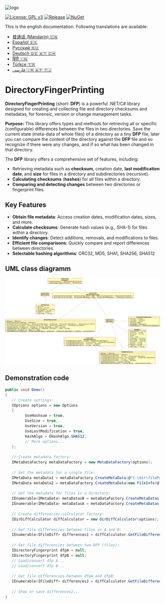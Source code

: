 ﻿![logo](https://raw.githubusercontent.com/pediRAM/DirectoryFingerPrinting/main/Documentation/icon.png)

[![License: GPL v3](https://img.shields.io/badge/License-GPLv3-blue.svg)](https://www.gnu.org/licenses/gpl-3.0)
[![Release](https://img.shields.io/github/release/pediRAM/DirectoryFingerPrinting.svg?sort=semver)](https://github.com/pediRAM/DirectoryFingerPrinting/releases)
[![NuGet](https://img.shields.io/nuget/v/DirectoryFingerPrinting)](https://www.nuget.org/packages/DirectoryFingerPrinting)

This is the english documentation. Following translations are available:
- [普通话 (Mandarin) :cn:](https://github.com/pediRAM/DirectoryFingerPrinting/blob/main/Documentation/Mandarin.md)
- [Español :es:](https://github.com/pediRAM/DirectoryFingerPrinting/blob/main/Documentation/Spanish.md)
- [Pусский :ru:](https://github.com/pediRAM/DirectoryFingerPrinting/blob/main/Documentation/Russian.md)
- [Deutsch :de: :austria: :switzerland:](https://github.com/pediRAM/DirectoryFingerPrinting/blob/main/Documentation/German.md)
- [हिंदी :india:](https://github.com/pediRAM/DirectoryFingerPrinting/blob/main/Documentation/Hindi.md)
- [Türkçe :tr:](https://github.com/pediRAM/DirectoryFingerPrinting/blob/main/Documentation/Turkish.md)
- [فارسی :iran: :afghanistan: :tajikistan:](https://github.com/pediRAM/DirectoryFingerPrinting/blob/main/Documentation/Farsi.md)


# DirectoryFingerPrinting
**DirectoryFingerPrinting** (short: **DFP**) is a powerful .NET/C# library designed for creating and collecting file and directory checksums and metadatas, for forensic, version or change management tasks.

**Purpose:** This library offers types and methods for retrieving all or specific (configurable) differences between the files in two directories.
Save the current state (meta-data of whole files) of a directory as a tiny **DFP** file, later you can compare the content of the directory against the **DFP** file and so recognize if there were any changes, and if so what has been changed in that directory.

The **DFP** library offers a comprehensive set of features, including:

- Retrieving metadata such as **checksum**, creation date, **last modification date**, and **size** for files in a directory and subdirectories (recursive).
- **Calculating checksums** (**hashes**) for all files within a directory.
- **Comparing and detecting changes** between two directories or fingerprint files.
## Key Features
- **Obtain file metadata**: Access creation dates, modification dates, sizes, and more.
- **Calculate checksums**: Generate hash values (e.g., SHA-1) for files within a directory.
- **Identify changes**: Detect additions, removals, and modifications to files.
- **Efficient file comparisons**: Quickly compare and report differences between directories.
- **Selectable hashing algorithms**: CRC32, MD5, SHA1, SHA256, SHA512

## UML class diagramm
![UML class diagram](UML_Class_Diagram.png)

## Demonstration code
```cs
public void Demo()
{
   // Create settings:
   IOptions options = new Options
   {
         UseHashsum = true,
         UseSize = true,
         UseVersion = true,
         UseLastModification = true,
         HashAlgo = EHashAlgo.SHA512,
         // More options...
   };

   // Create metadata factory:
   IMetaDataFactory metaDataFactory = new MetaDataFactory(options);

   // Get the metadata for a single file:
   IMetaData metaData1 = metaDataFactory.CreateMetaData(@"C:\dir\filePath.ext");
   IMetaData metaData2 = metaDataFactory.CreateMetaData(new FileInfo(@"C:\dir\filePath.ext"));

   // Get the metadata for files in a directory:
   IEnumerable<IMetaData> metaDatasB = metaDataFactory.CreateMetaDatas(@"C:\dirPath");
   IEnumerable<IMetaData> metaDatasA = metaDataFactory.CreateMetaDatas(new DirectoryInfo(@"C:\dirPath"));

   // Create differencies-calculator factory:
   IDirDiffCalculator diffCalculator = new DirDiffCalculator(options);

   // Get file differencies between files in A and B:
   IEnumerable<IFileDiff> differences1 = diffCalculator.GetFileDifferencies(metaDatasA, metaDatasB);

   // Get file differencies between two DFP (files):
   IDirectoryFingerprint dfpA = null;
   IDirectoryFingerprint dfpB = null;
   // Load/convert dfp A...
   // Load/convert dfp B...

   // Get file differencies between dfpA and dfpB:
   IEnumerable<IFileDiff> differences2 = diffCalculator.GetFileDifferencies(dfpA, dfpB);

   // Show or save differences2...
}
```
